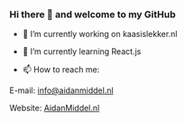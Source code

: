### Hi there 👋 and welcome to my GitHub

- 🔭 I’m currently working on kaasislekker.nl
- 🌱 I’m currently learning React.js

- 📫 How to reach me:

E-mail: [info@aidanmiddel.nl](mailto:info@aidanmiddel.nl)

Website: [AidanMiddel.nl](https://aidanmiddel.nl/)

<!--
**AidanMiddel/AidanMiddel** is a ✨ _special_ ✨ repository because its `README.md` (this file) appears on your GitHub profile.

Here are some ideas to get you started:

- 🔭 I’m currently working on ...
- 🌱 I’m currently learning ...
- 👯 I’m looking to collaborate on ...
- 🤔 I’m looking for help with ...
- 💬 Ask me about ...
- 📫 How to reach me: ...
- 😄 Pronouns: ...
- ⚡ Fun fact: ...
-->
